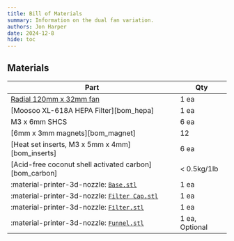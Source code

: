 ```yaml
---
title: Bill of Materials
summary: Information on the dual fan variation.
authors: Jon Harper
date: 2024-12-8
hide: toc
---
```


## Materials

| Part | Qty |
|------|-----|
| [Radial 120mm x 32mm fan][bom_120_fan]            | 1 ea |
| [Moosoo XL-618A HEPA Filter][bom_hepa]            | 1 ea |
| M3 x 6mm SHCS                                     | 6 ea |
| [6mm x 3mm magnets][bom_magnet]                   | 12    |
| [Heat set inserts, M3 x 5mm x 4mm][bom_inserts]                               | 6 ea |
| [Acid-free coconut shell activated carbon][bom_carbon]                        | < 0.5kg/1lb |
| :material-printer-3d-nozzle: [`Base.stl`][120_base]                           | 1 ea |
| :material-printer-3d-nozzle: [`Filter Cap.stl`][120_filter_cap]               | 1 ea |
| :material-printer-3d-nozzle: [`Filter.stl`][120_filter]                       | 1 ea |
| :material-printer-3d-nozzle: [`Funnel.stl`][120_funnel]                       | 1 ea, Optional |

[120_base]: https://github.com/jon-harper/air_filter/blob/main/STL/120/Base.stl
[120_filter_cap]: https://github.com/jon-harper/air_filter/blob/main/STL/120/Filter%20Cap.stl
[120_filter]: https://github.com/jon-harper/air_filter/blob/main/STL/120/Filter.stl
[120_funnel]: https://github.com/jon-harper/air_filter/blob/main/STL/120/Funnel.stl
[bom_120_fan]: https://www.amazon.com/Wathai-Brushless-Cooling-Centrifugal-Airflow/dp/B07RMJC9NT/